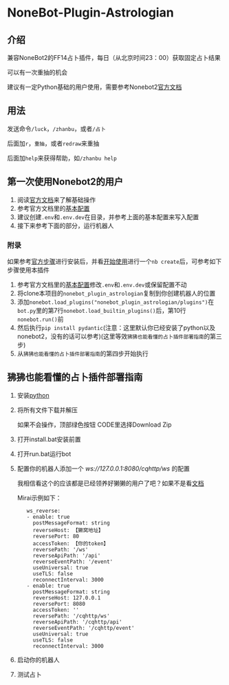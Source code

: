 # NoneBot-Plugin-Astrologian

## 介绍

兼容NoneBot2的FF14占卜插件，每日（从北京时间23：00）获取固定占卜结果

可以有一次重抽的机会

建议有一定Python基础的用户使用，需要参考Nonebot2[官方文档](https://v2.nonebot.dev/)

## 用法

发送命令`/luck`，`/zhanbu`，或者`/占卜`

后面加`r`，`重抽`，或者`redraw`来重抽

后面加`help`来获得帮助，如`/zhanbu help`

## 第一次使用Nonebot2的用户

1. 阅读[官方文档](https://v2.nonebot.dev/)来了解基础操作
2. 参考官方文档里的[基本配置](https://v2.nonebot.dev/guide/basic-configuration.html)
3. 建议创建`.env`和`.env.dev`在目录，并参考上面的基本配置来写入配置
4. 接下来参考下面的部分，运行机器人

### 附录
如果参考[官方步骤](https://v2.nonebot.dev/guide/installation.html)进行安装后，并看[开始使用](https://v2.nonebot.dev/guide/getting-started.html)进行一个`nb create`后，可参考如下步骤使用本插件

1. 参考官方文档里的[基本配置](https://v2.nonebot.dev/guide/basic-configuration.html)修改`.env`和`.env.dev`或保留配置不动
2. 将clone本项目的`nonebot_plugin_astrologian`复制到你创建机器人的位置
3. 添加`nonebot.load_plugins("nonebot_plugin_astrologian/plugins")`在`bot.py`里的第7行`nonebot.load_builtin_plugins()`后，第10行`nonebot.run()`前
4. 然后执行`pip install pydantic`(注意：这里默认你已经安装了python以及nonebot2，没有的话可以参考)(这里等效`狒狒也能看懂的占卜插件部署指南`的第三步)
5. 从`狒狒也能看懂的占卜插件部署指南`的第四步开始执行
## 狒狒也能看懂的占卜插件部署指南

1. 安装[python](https://www.python.org/downloads/)

3. 将所有文件下载并解压

      如果不会操作，顶部绿色按钮 CODE里选择Download Zip
  
3. 打开install.bat安装前置

4. 打开run.bat运行bot

5. 配置你的机器人添加一个 *ws://127.0.0.1:8080/cqhttp/ws* 的配置

      我相信看这个的应该都是已经领养好獭獭的用户了吧？如果不是看[文档](https://yimo0908.github.io/easy-build-otterbot/)
  
      Mirai示例如下：
  
          ws_reverse: 
          - enable: true
            postMessageFormat: string
            reverseHost: 【獭窝地址】
            reversePort: 80
            accessToken: 【你的token】
            reversePath: '/ws'
            reverseApiPath: '/api'
            reverseEventPath: '/event'
            useUniversal: true
            useTLS: false
            reconnectInterval: 3000
          - enable: true
            postMessageFormat: string
            reverseHost: 127.0.0.1
            reversePort: 8080
            accessToken: ''
            reversePath: '/cqhttp/ws'
            reverseApiPath: '/cqhttp/api'
            reverseEventPath: '/cqhttp/event'
            useUniversal: true
            useTLS: false
            reconnectInterval: 3000
6. 启动你的机器人
7. 测试占卜
